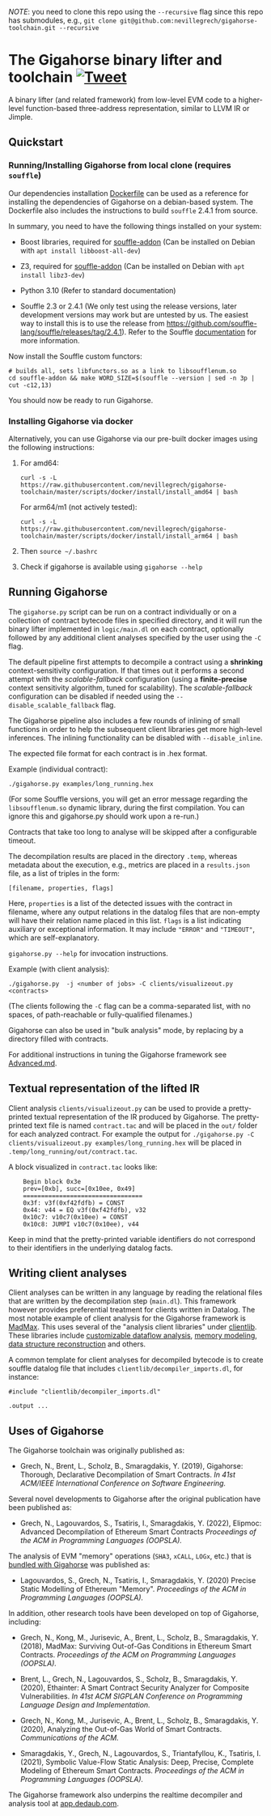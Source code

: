 *NOTE*: you need to clone this repo using the `--recursive` flag since this repo has submodules, e.g., `git clone git@github.com:nevillegrech/gigahorse-toolchain.git --recursive`

# The Gigahorse binary lifter and toolchain [![Tweet](https://img.shields.io/twitter/url/http/shields.io.svg?style=social)](https://twitter.com/intent/tweet?text=Gigahorse%20-%20Decompilation%20and%20Analysis%20for%20Ethereum%20Smart%20Contracts&url=https://www.github.com/nevillegrech/gigahorse-toolchain)
A binary lifter (and related framework) from low-level EVM code to a higher-level function-based three-address representation, similar to LLVM IR or Jimple. 

## Quickstart

### Running/Installing Gigahorse from local clone (requires `souffle`)
Our dependencies installation [Dockerfile](docker/dependencies/souffle24/Dockerfile) can be used as a reference for installing the dependencies of Gigahorse on a debian-based system. The Dockerfile also includes the instructions to build `souffle` 2.4.1 from source.

In summary, you need to have the following things installed on your system:

- Boost libraries, required for [souffle-addon](https://github.com/plast-lab/souffle-addon) (Can be installed on Debian with `apt install libboost-all-dev`)

- Z3, required for [souffle-addon](https://github.com/plast-lab/souffle-addon) (Can be installed on Debian with `apt install libz3-dev`)

- Python 3.10 (Refer to standard documentation)

- Souffle 2.3 or 2.4.1 (We only test using the release versions, later development versions may work but are untested by us. The easiest way to install this is to use the release from https://github.com/souffle-lang/souffle/releases/tag/2.4.1). Refer to the Souffle [documentation](https://souffle-lang.github.io) for more information.

Now install the Souffle custom functors:

```
# builds all, sets libfunctors.so as a link to libsoufflenum.so
cd souffle-addon && make WORD_SIZE=$(souffle --version | sed -n 3p | cut -c12,13)
```

You should now be ready to run Gigahorse.

### Installing Gigahorse via docker

Alternatively, you can use Gigahorse via our pre-built docker images using the following instructions:
1. For amd64:
   ```
   curl -s -L https://raw.githubusercontent.com/nevillegrech/gigahorse-toolchain/master/scripts/docker/install/install_amd64 | bash
   ```

   For arm64/m1 (not actively tested):
   ```
   curl -s -L https://raw.githubusercontent.com/nevillegrech/gigahorse-toolchain/master/scripts/docker/install/install_arm64 | bash
   ```
2. Then ```source ~/.bashrc```

3. Check if gigahorse is available using ```gigahorse --help```

## Running Gigahorse
The `gigahorse.py` script can be run on a contract individually or on a collection of contract bytecode files in specified directory, and it will run the binary lifter implemented in `logic/main.dl` on each contract, optionally followed by any additional client analyses specified by the user using the `-C` flag.

The default pipeline first attempts to decompile a contract using a **shrinking** context-sensitivity configuration. If that times out it performs a second attempt with the _scalable-fallback_ configuration (using a **finite-precise** context sensitivity algorithm, tuned for scalability). The _scalable-fallback_ configuration can be disabled if needed using the `--disable_scalable_fallback` flag.

The Gigahorse pipeline also includes a few rounds of inlining of small functions in order to help the subsequent client libraries get more high-level inferences. The inlining functionality can be disabled with `--disable_inline`.

The expected file format for each contract is in .hex format.

Example (individual contract):

```
./gigahorse.py examples/long_running.hex
```

(For some Souffle versions, you will get an error message regarding the `libsoufflenum.so` dynamic library, during the first compilation. You can ignore this and gigahorse.py should work upon a re-run.)

Contracts that take too long to analyse will be skipped after a configurable timeout.

The decompilation results are placed in the directory `.temp`, whereas metadata about the execution, e.g., metrics are placed in a `results.json` file, as a list of triples in the form:

```[filename, properties, flags]```

Here, `properties` is a list of the detected issues with the contract in filename,
where any output relations in the datalog files that are non-empty will have their
relation name placed in this list.
`flags` is a list indicating auxiliary or exceptional information. It may include
`"ERROR"` and `"TIMEOUT"`, which are self-explanatory.

`gigahorse.py --help` for invocation instructions.


Example (with client analysis):

 ```
./gigahorse.py  -j <number of jobs> -C clients/visualizeout.py <contracts>
```

(The clients following the `-C` flag can be a comma-separated list, with no spaces, of path-reachable or fully-qualified filenames.)

Gigahorse can also be used in "bulk analysis" mode, by replacing <contracts> by a directory filled with contracts.

For additional instructions in tuning the Gigahorse framework see [Advanced.md](Advanced.md).


## Textual representation of the lifted IR
Client analysis `clients/visualizeout.py` can be used to provide a pretty-printed textual representation of the IR produced by Gigahorse.
The pretty-printed text file is named `contract.tac` and will be placed in the `out/` folder for each analyzed contract.
For example the output for `./gigahorse.py -C clients/visualizeout.py examples/long_running.hex` will be placed in `.temp/long_running/out/contract.tac`.

A block visualized in `contract.tac` looks like:
```
    Begin block 0x3e
    prev=[0xb], succ=[0x10ee, 0x49]
    =================================
    0x3f: v3f(0xf42fdfb) = CONST 
    0x44: v44 = EQ v3f(0xf42fdfb), v32
    0x10c7: v10c7(0x10ee) = CONST 
    0x10c8: JUMPI v10c7(0x10ee), v44
```

Keep in mind that the pretty-printed variable identifiers do not correspond to their identifiers in the underlying datalog facts.


## Writing client analyses

Client analyses can be written in any language by reading the relational files that are written by the decompilation step (`main.dl`). This framework however provides preferential treatment for clients written in Datalog. The most notable example of client analysis for the Gigahorse framework is [MadMax](https://github.com/nevillegrech/MadMax). This uses several of the "analysis client libraries" under [clientlib](https://github.com/nevillegrech/gigahorse-toolchain/tree/master/clientlib). These libraries include [customizable dataflow analysis](clientlib/flows.dl), [memory modeling](clientlib/memory_modeling/README.md), [data structure reconstruction](clientlib/storage_modeling/storage_modeling.dl) and others.

A common template for client analyses for decompiled bytecode is to create souffle datalog file that includes `clientlib/decompiler_imports.dl`, for instance:
```
#include "clientlib/decompiler_imports.dl"

.output ...
```


## Uses of Gigahorse
The Gigahorse toolchain was originally published as:

- Grech, N., Brent, L., Scholz, B., Smaragdakis, Y. (2019), Gigahorse: Thorough, Declarative Decompilation of Smart Contracts. *In 41st ACM/IEEE International Conference on Software Engineering.*

Several novel developments to Gigahorse after the original publication have been published as:

- Grech, N., Lagouvardos, S., Tsatiris, I., Smaragdakis, Y. (2022), Elipmoc: Advanced Decompilation of Ethereum Smart Contracts *Proceedings of the ACM in Programming Languages (OOPSLA).*

The analysis of EVM "memory" operations (`SHA3`, `xCALL`, `LOGx`, etc.) that is [bundled with Gigahorse](clientlib/memory_modeling/README.md) was published as:

-  Lagouvardos, S., Grech, N., Tsatiris, I., Smaragdakis, Y. (2020) Precise Static Modelling of Ethereum "Memory". *Proceedings of the ACM in Programming Languages (OOPSLA).*

In addition, other research tools have been developed on top of Gigahorse, including:

-  Grech, N., Kong, M., Jurisevic, A., Brent, L., Scholz, B., Smaragdakis, Y. (2018), MadMax: Surviving Out-of-Gas Conditions in Ethereum Smart Contracts. *Proceedings of the ACM on Programming Languages (OOPSLA).*

-  Brent, L., Grech, N., Lagouvardos, S., Scholz, B., Smaragdakis, Y. (2020), Ethainter: A Smart Contract Security Analyzer for Composite Vulnerabilities.
*In 41st ACM SIGPLAN Conference on Programming Language Design and Implementation.*

-  Grech, N., Kong, M., Jurisevic, A., Brent, L., Scholz, B., Smaragdakis, Y. (2020),  Analyzing the Out-of-Gas World of Smart Contracts. *Communications of the ACM.*

- Smaragdakis, Y., Grech, N., Lagouvardos, S., Triantafyllou, K., Tsatiris, I. (2021), Symbolic Value-Flow Static Analysis: Deep, Precise, Complete Modeling of Ethereum Smart Contracts. *Proceedings of the ACM in Programming Languages (OOPSLA).*

  



The Gigahorse framework also underpins the realtime decompiler and analysis tool at [app.dedaub.com](https://app.dedaub.com).




